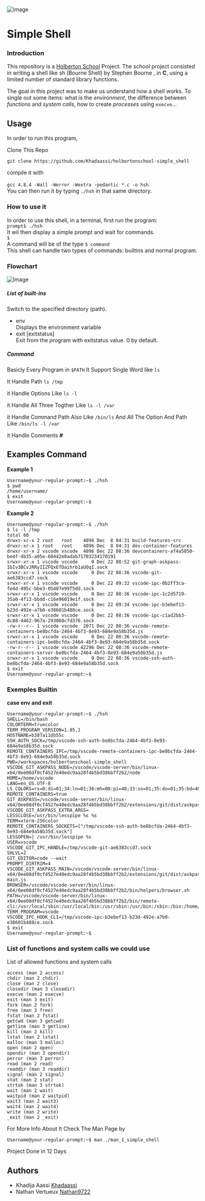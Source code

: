 ![image](https://camo.githubusercontent.com/53e388ccefde9c9b8cf54cac98852e1000a2b2a861a10fe8c755ffe1ffe0fd64/68747470733a2f2f6170706c792e686f6c626572746f6e7363686f6f6c2e636f6d2f686f6c626572746f6e2d6c6f676f2e706e67)

# Simple Shell

### Introduction
This repository is a [Holberton School](https://www.holbertonschool.com/) Project. The school project consisted in writing a shell like sh (Bourne Shell) by Stephen Bourne  , in **C**, using a limited number of standard library functions.

The goal in this project was to make us understand how a shell works. To single out some items: what is the *environment*, the difference between *functions* and *system calls*, how to create *processes* using `execve`...  

## Usage 
In order to run this program, 

Clone This Repo

`` git clone https://github.com/Khadaassi/holbertonschool-simple_shell ``

compile it with  

`gcc 4.8.4 -Wall -Werror -Wextra -pedantic *.c -o hsh`.  
You can then run it by typing `./hsh` in that same directory.  

### How to use it
In order to use this shell, in a terminal, first run the program:    
`prompt$ ./hsh`  
It wil then display a simple prompt and wait for commands.  
`$ `   
A command will be of the type `$ command`  
This shell can handle two types of commands: builtins and normal program.
### Flowchart
![Image](https://i.imgur.com/8ibJlBg.png)
##### List of built-ins

Switch to the specified directory (path).
* env  
Displays the environment variable
* exit [exitstatus]  
Exit from the program with exitstatus value. 0 by default.  
##### Command
Basicly Every Program in `$PATH`
It Support Single Word like `ls` 

It Handle Path `ls /tmp`

it Handle Options Like `ls -l`

it Handle All Three Togther Like `ls -l /var `

it Handle Command Path Also Like `/bin/ls` And All The Option And Path Like `/bin/ls -l /var`

it Handle Comments **#** 
## Examples Command
**Example 1**
```
Username@your-regular-prompt:~$ ./hsh
$ pwd
/home/username/
$ exit
Username@your-regular-prompt:~$
```
**Example 2**
```
Username@your-regular-prompt:~$ ./hsh
$ ls -l /tmp 
total 60
drwxr-xr-x 2 root   root    4096 Dec  8 04:31 build-features-src
drwxr-xr-x 1 root   root    4096 Dec  8 04:31 dev-container-features
drwxr-xr-x 2 vscode vscode  4096 Dec 22 08:36 devcontainers-af4a5850-be4f-4b35-a05e-60442e0adab71703234170191
srwxr-xr-x 1 vscode vscode     0 Dec 22 08:52 git-graph-askpass-IbIv3BCvJRRyIIZFQxEfDaihrb1aUOqI.sock
srwxr-xr-x 1 vscode vscode     0 Dec 22 08:36 vscode-git-ae6383ccd7.sock
srwxr-xr-x 1 vscode vscode     0 Dec 22 09:32 vscode-ipc-0b2ff3ca-fe4d-495c-bbe3-05487e99f5dd.sock
srwxr-xr-x 1 vscode vscode     0 Dec 22 08:36 vscode-ipc-1c2d5719-35a0-4f13-bbdd-c16e96019e1f.sock
srwxr-xr-x 1 vscode vscode     0 Dec 22 09:34 vscode-ipc-b3ebef13-b23d-492e-a7b0-e38601b488ce.sock
srwxr-xr-x 1 vscode vscode     0 Dec 22 08:36 vscode-ipc-c1ad2bb3-dc88-4462-967a-293068cfd376.sock
-rw-r--r-- 1 vscode vscode  2071 Dec 22 08:36 vscode-remote-containers-be8bcfda-2464-4bf3-8e93-684e9a58b35d.js
srwxr-xr-x 1 vscode vscode     0 Dec 22 08:36 vscode-remote-containers-ipc-be8bcfda-2464-4bf3-8e93-684e9a58b35d.sock
-rw-r--r-- 1 vscode vscode 42296 Dec 22 08:36 vscode-remote-containers-server-be8bcfda-2464-4bf3-8e93-684e9a58b35d.js
srwxr-xr-x 1 vscode vscode     0 Dec 22 08:36 vscode-ssh-auth-be8bcfda-2464-4bf3-8e93-684e9a58b35d.sock
$ exit
Username@your-regular-prompt:~$
```
### Exemples Builtin

**case env and exit**
```
Username@your-regular-prompt:~$ ./hsh
SHELL=/bin/bash
COLORTERM=truecolor
TERM_PROGRAM_VERSION=1.85.1
HOSTNAME=b387a11db55c
SSH_AUTH_SOCK=/tmp/vscode-ssh-auth-be8bcfda-2464-4bf3-8e93-684e9a58b35d.sock
REMOTE_CONTAINERS_IPC=/tmp/vscode-remote-containers-ipc-be8bcfda-2464-4bf3-8e93-684e9a58b35d.sock
PWD=/workspaces/holbertonschool-simple_shell
VSCODE_GIT_ASKPASS_NODE=/vscode/vscode-server/bin/linux-x64/0ee08df0cf4527e40edc9aa28f4b5bd38bbff2b2/node
HOME=/home/vscode
LANG=en_US.UTF-8
LS_COLORS=rs=0:di=01;34:ln=01;36:mh=00:pi=40;33:so=01;35:do=01;35:bd=40;33;01:cd=40;33;01:or=40;31;01:mi=00:su=37;41:sg=30;43:ca=30;41:tw=30;42:ow=34;42:st=37;44:ex=01;32:*.tar=01;31:*.tgz=01;31:*.arc=01;31:*.arj=01;31:*.taz=01;31:*.lha=01;31:*.lz4=01;31:*.lzh=01;31:*.lzma=01;31:*.tlz=01;31:*.txz=01;31:*.tzo=01;31:*.t7z=01;31:*.zip=01;31:*.z=01;31:*.dz=01;31:*.gz=01;31:*.lrz=01;31:*.lz=01;31:*.lzo=01;31:*.xz=01;31:*.zst=01;31:*.tzst=01;31:*.bz2=01;31:*.bz=01;31:*.tbz=01;31:*.tbz2=01;31:*.tz=01;31:*.deb=01;31:*.rpm=01;31:*.jar=01;31:*.war=01;31:*.ear=01;31:*.sar=01;31:*.rar=01;31:*.alz=01;31:*.ace=01;31:*.zoo=01;31:*.cpio=01;31:*.7z=01;31:*.rz=01;31:*.cab=01;31:*.wim=01;31:*.swm=01;31:*.dwm=01;31:*.esd=01;31:*.jpg=01;35:*.jpeg=01;35:*.mjpg=01;35:*.mjpeg=01;35:*.gif=01;35:*.bmp=01;35:*.pbm=01;35:*.pgm=01;35:*.ppm=01;35:*.tga=01;35:*.xbm=01;35:*.xpm=01;35:*.tif=01;35:*.tiff=01;35:*.png=01;35:*.svg=01;35:*.svgz=01;35:*.mng=01;35:*.pcx=01;35:*.mov=01;35:*.mpg=01;35:*.mpeg=01;35:*.m2v=01;35:*.mkv=01;35:*.webm=01;35:*.webp=01;35:*.ogm=01;35:*.mp4=01;35:*.m4v=01;35:*.mp4v=01;35:*.vob=01;35:*.qt=01;35:*.nuv=01;35:*.wmv=01;35:*.asf=01;35:*.rm=01;35:*.rmvb=01;35:*.flc=01;35:*.avi=01;35:*.fli=01;35:*.flv=01;35:*.gl=01;35:*.dl=01;35:*.xcf=01;35:*.xwd=01;35:*.yuv=01;35:*.cgm=01;35:*.emf=01;35:*.ogv=01;35:*.ogx=01;35:*.aac=00;36:*.au=00;36:*.flac=00;36:*.m4a=00;36:*.mid=00;36:*.midi=00;36:*.mka=00;36:*.mp3=00;36:*.mpc=00;36:*.ogg=00;36:*.ra=00;36:*.wav=00;36:*.oga=00;36:*.opus=00;36:*.spx=00;36:*.xspf=00;36:
REMOTE_CONTAINERS=true
GIT_ASKPASS=/vscode/vscode-server/bin/linux-x64/0ee08df0cf4527e40edc9aa28f4b5bd38bbff2b2/extensions/git/dist/askpass.sh
VSCODE_GIT_ASKPASS_EXTRA_ARGS=
LESSCLOSE=/usr/bin/lesspipe %s %s
TERM=xterm-256color
REMOTE_CONTAINERS_SOCKETS=["/tmp/vscode-ssh-auth-be8bcfda-2464-4bf3-8e93-684e9a58b35d.sock"]
LESSOPEN=| /usr/bin/lesspipe %s
USER=vscode
VSCODE_GIT_IPC_HANDLE=/tmp/vscode-git-ae6383ccd7.sock
SHLVL=2
GIT_EDITOR=code --wait
PROMPT_DIRTRIM=4
VSCODE_GIT_ASKPASS_MAIN=/vscode/vscode-server/bin/linux-x64/0ee08df0cf4527e40edc9aa28f4b5bd38bbff2b2/extensions/git/dist/askpass-main.js
BROWSER=/vscode/vscode-server/bin/linux-x64/0ee08df0cf4527e40edc9aa28f4b5bd38bbff2b2/bin/helpers/browser.sh
PATH=/vscode/vscode-server/bin/linux-x64/0ee08df0cf4527e40edc9aa28f4b5bd38bbff2b2/bin/remote-cli:/usr/local/sbin:/usr/local/bin:/usr/sbin:/usr/bin:/sbin:/bin:/home/vscode/.local/bin
TERM_PROGRAM=vscode
VSCODE_IPC_HOOK_CLI=/tmp/vscode-ipc-b3ebef13-b23d-492e-a7b0-e38601b488ce.sock
$ exit
Username@your-regular-prompt:~$ 

```
### List of functions and system calls we could use
List of allowed functions and system calls

    access (man 2 access)
    chdir (man 2 chdir)
    close (man 2 close)
    closedir (man 3 closedir)
    execve (man 2 execve)
    exit (man 3 exit)
    fork (man 2 fork)
    free (man 3 free)
    fstat (man 2 fstat)
    getcwd (man 3 getcwd)
    getline (man 3 getline)
    kill (man 2 kill)
    lstat (man 2 lstat)
    malloc (man 3 malloc)
    open (man 2 open)
    opendir (man 3 opendir)
    perror (man 3 perror)
    read (man 2 read)
    readdir (man 3 readdir)
    signal (man 2 signal)
    stat (man 2 stat)
    strtok (man 3 strtok)
    wait (man 2 wait)
    waitpid (man 2 waitpid)
    wait3 (man 2 wait3)
    wait4 (man 2 wait4)
    write (man 2 write)
    _exit (man 2 _exit)

For More Info About It Check The Man Page by
```
Username@your-regular-prompt:~$ man ./man_1_simple_shell
```
Project Done in 12 Days

## Authors
* Khadija Aassi [Khadaassi](https://github.com/Khadaassi)
* Nathan Vertueux [Nathan9722](https://github.com/Nathan9722)
